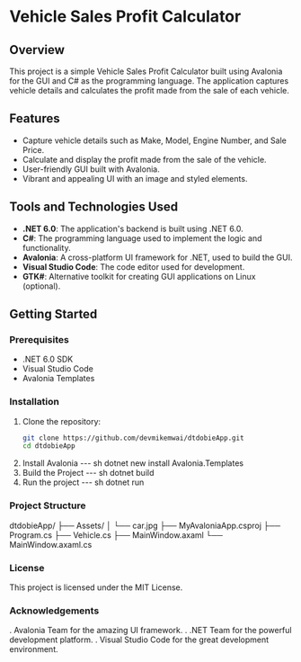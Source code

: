 # Vehicle Sales Profit Calculator

## Overview
This project is a simple Vehicle Sales Profit Calculator built using Avalonia for the GUI and C# as the programming language. The application captures vehicle details and calculates the profit made from the sale of each vehicle.

## Features
- Capture vehicle details such as Make, Model, Engine Number, and Sale Price.
- Calculate and display the profit made from the sale of the vehicle.
- User-friendly GUI built with Avalonia.
- Vibrant and appealing UI with an image and styled elements.

## Tools and Technologies Used
- **.NET 6.0**: The application's backend is built using .NET 6.0.
- **C#**: The programming language used to implement the logic and functionality.
- **Avalonia**: A cross-platform UI framework for .NET, used to build the GUI.
- **Visual Studio Code**: The code editor used for development.
- **GTK#**: Alternative toolkit for creating GUI applications on Linux (optional).

## Getting Started
### Prerequisites
- .NET 6.0 SDK
- Visual Studio Code
- Avalonia Templates

### Installation
1. Clone the repository:
   ```sh
   git clone https://github.com/devmikemwai/dtdobieApp.git
   cd dtdobieApp
2. Install Avalonia
   --- sh
   dotnet new install Avalonia.Templates
3. Build the Project
   --- sh
   dotnet build
4. Run the project
   --- sh
   dotnet run
### Project Structure
   dtdobieApp/
   ├── Assets/
   │   └── car.jpg
   ├── MyAvaloniaApp.csproj
   ├── Program.cs
   ├── Vehicle.cs
   ├── MainWindow.axaml
   └── MainWindow.axaml.cs
### License
This project is licensed under the MIT License.

### Acknowledgements
. Avalonia Team for the amazing UI framework.
. .NET Team for the powerful development platform.
. Visual Studio Code for the great development environment.
